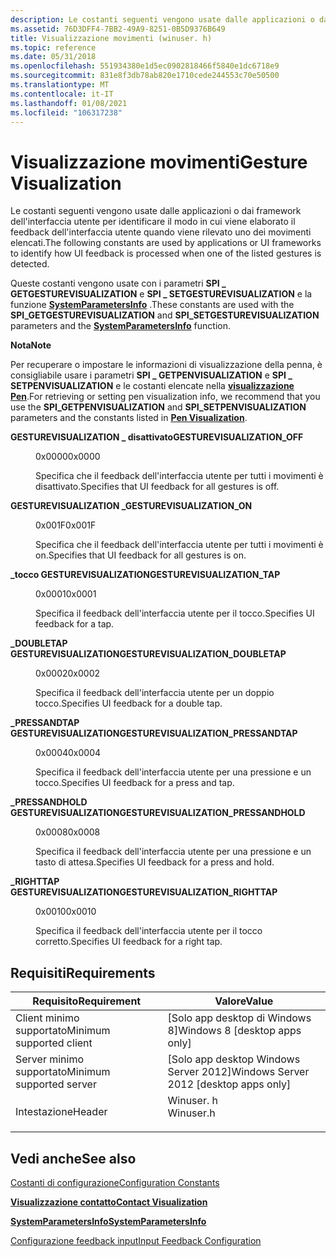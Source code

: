 ```yaml
---
description: Le costanti seguenti vengono usate dalle applicazioni o dai framework dell'interfaccia utente per identificare il modo in cui viene elaborato il feedback dell'interfaccia utente quando viene rilevato uno dei movimenti elencati.
ms.assetid: 76D3DFF4-7BB2-49A9-8251-0B5D9376B649
title: Visualizzazione movimenti (winuser. h)
ms.topic: reference
ms.date: 05/31/2018
ms.openlocfilehash: 551934380e1d5ec0902818466f5840e1dc6718e9
ms.sourcegitcommit: 831e8f3db78ab820e1710cede244553c70e50500
ms.translationtype: MT
ms.contentlocale: it-IT
ms.lasthandoff: 01/08/2021
ms.locfileid: "106317238"
---
```

# <a name="gesture-visualization"></a><span data-ttu-id="b1cea-103">Visualizzazione movimenti</span><span class="sxs-lookup"><span data-stu-id="b1cea-103">Gesture Visualization</span></span>

<span data-ttu-id="b1cea-104">Le costanti seguenti vengono usate dalle applicazioni o dai framework dell'interfaccia utente per identificare il modo in cui viene elaborato il feedback dell'interfaccia utente quando viene rilevato uno dei movimenti elencati.</span><span class="sxs-lookup"><span data-stu-id="b1cea-104">The following constants are used by applications or UI frameworks to identify how UI feedback is processed when one of the listed gestures is detected.</span></span>

<span data-ttu-id="b1cea-105">Queste costanti vengono usate con i parametri **SPI \_ GETGESTUREVISUALIZATION** e **SPI \_ SETGESTUREVISUALIZATION** e la funzione [**SystemParametersInfo**](/windows/win32/api/winuser/nf-winuser-systemparametersinfoa) .</span><span class="sxs-lookup"><span data-stu-id="b1cea-105">These constants are used with the **SPI\_GETGESTUREVISUALIZATION** and **SPI\_SETGESTUREVISUALIZATION** parameters and the [**SystemParametersInfo**](/windows/win32/api/winuser/nf-winuser-systemparametersinfoa) function.</span></span>

<span data-ttu-id="b1cea-106">**Nota**</span><span class="sxs-lookup"><span data-stu-id="b1cea-106">**Note**</span></span>  

<span data-ttu-id="b1cea-107">Per recuperare o impostare le informazioni di visualizzazione della penna, è consigliabile usare i parametri **SPI \_ GETPENVISUALIZATION** e **SPI \_ SETPENVISUALIZATION** e le costanti elencate nella [**visualizzazione Pen**](pen-visualization.md).</span><span class="sxs-lookup"><span data-stu-id="b1cea-107">For retrieving or setting pen visualization info, we recommend that you use the **SPI\_GETPENVISUALIZATION** and **SPI\_SETPENVISUALIZATION** parameters and the constants listed in [**Pen Visualization**](pen-visualization.md).</span></span>

<dl> <dt>

<span data-ttu-id="b1cea-108"><span id="GESTUREVISUALIZATION_OFF"></span><span id="gesturevisualization_off"></span>**GESTUREVISUALIZATION \_ disattivato**</span><span class="sxs-lookup"><span data-stu-id="b1cea-108"><span id="GESTUREVISUALIZATION_OFF"></span><span id="gesturevisualization_off"></span>**GESTUREVISUALIZATION\_OFF**</span></span>
</dt> <dd> <dl> <dt>

<span data-ttu-id="b1cea-109">0x0000</span><span class="sxs-lookup"><span data-stu-id="b1cea-109">0x0000</span></span>
</dt> <dt>



<span data-ttu-id="b1cea-110">Specifica che il feedback dell'interfaccia utente per tutti i movimenti è disattivato.</span><span class="sxs-lookup"><span data-stu-id="b1cea-110">Specifies that UI feedback for all gestures is off.</span></span>


</dt> </dl> </dd> <dt>

<span data-ttu-id="b1cea-111"><span id="GESTUREVISUALIZATION_ON"></span><span id="gesturevisualization_on"></span>**GESTUREVISUALIZATION \_**</span><span class="sxs-lookup"><span data-stu-id="b1cea-111"><span id="GESTUREVISUALIZATION_ON"></span><span id="gesturevisualization_on"></span>**GESTUREVISUALIZATION\_ON**</span></span>
</dt> <dd> <dl> <dt>

<span data-ttu-id="b1cea-112">0x001F</span><span class="sxs-lookup"><span data-stu-id="b1cea-112">0x001F</span></span>
</dt> <dt>



<span data-ttu-id="b1cea-113">Specifica che il feedback dell'interfaccia utente per tutti i movimenti è on.</span><span class="sxs-lookup"><span data-stu-id="b1cea-113">Specifies that UI feedback for all gestures is on.</span></span>


</dt> </dl> </dd> <dt>

<span data-ttu-id="b1cea-114"><span id="GESTUREVISUALIZATION_TAP"></span><span id="gesturevisualization_tap"></span>**\_tocco GESTUREVISUALIZATION**</span><span class="sxs-lookup"><span data-stu-id="b1cea-114"><span id="GESTUREVISUALIZATION_TAP"></span><span id="gesturevisualization_tap"></span>**GESTUREVISUALIZATION\_TAP**</span></span>
</dt> <dd> <dl> <dt>

<span data-ttu-id="b1cea-115">0x0001</span><span class="sxs-lookup"><span data-stu-id="b1cea-115">0x0001</span></span>
</dt> <dt>



<span data-ttu-id="b1cea-116">Specifica il feedback dell'interfaccia utente per il tocco.</span><span class="sxs-lookup"><span data-stu-id="b1cea-116">Specifies UI feedback for a tap.</span></span>


</dt> </dl> </dd> <dt>

<span data-ttu-id="b1cea-117"><span id="GESTUREVISUALIZATION_DOUBLETAP"></span><span id="gesturevisualization_doubletap"></span>**\_DOUBLETAP GESTUREVISUALIZATION**</span><span class="sxs-lookup"><span data-stu-id="b1cea-117"><span id="GESTUREVISUALIZATION_DOUBLETAP"></span><span id="gesturevisualization_doubletap"></span>**GESTUREVISUALIZATION\_DOUBLETAP**</span></span>
</dt> <dd> <dl> <dt>

<span data-ttu-id="b1cea-118">0x0002</span><span class="sxs-lookup"><span data-stu-id="b1cea-118">0x0002</span></span>
</dt> <dt>



<span data-ttu-id="b1cea-119">Specifica il feedback dell'interfaccia utente per un doppio tocco.</span><span class="sxs-lookup"><span data-stu-id="b1cea-119">Specifies UI feedback for a double tap.</span></span>


</dt> </dl> </dd> <dt>

<span data-ttu-id="b1cea-120"><span id="GESTUREVISUALIZATION_PRESSANDTAP"></span><span id="gesturevisualization_pressandtap"></span>**\_PRESSANDTAP GESTUREVISUALIZATION**</span><span class="sxs-lookup"><span data-stu-id="b1cea-120"><span id="GESTUREVISUALIZATION_PRESSANDTAP"></span><span id="gesturevisualization_pressandtap"></span>**GESTUREVISUALIZATION\_PRESSANDTAP**</span></span>
</dt> <dd> <dl> <dt>

<span data-ttu-id="b1cea-121">0x0004</span><span class="sxs-lookup"><span data-stu-id="b1cea-121">0x0004</span></span>
</dt> <dt>



<span data-ttu-id="b1cea-122">Specifica il feedback dell'interfaccia utente per una pressione e un tocco.</span><span class="sxs-lookup"><span data-stu-id="b1cea-122">Specifies UI feedback for a press and tap.</span></span>


</dt> </dl> </dd> <dt>

<span data-ttu-id="b1cea-123"><span id="GESTUREVISUALIZATION_PRESSANDHOLD"></span><span id="gesturevisualization_pressandhold"></span>**\_PRESSANDHOLD GESTUREVISUALIZATION**</span><span class="sxs-lookup"><span data-stu-id="b1cea-123"><span id="GESTUREVISUALIZATION_PRESSANDHOLD"></span><span id="gesturevisualization_pressandhold"></span>**GESTUREVISUALIZATION\_PRESSANDHOLD**</span></span>
</dt> <dd> <dl> <dt>

<span data-ttu-id="b1cea-124">0x0008</span><span class="sxs-lookup"><span data-stu-id="b1cea-124">0x0008</span></span>
</dt> <dt>



<span data-ttu-id="b1cea-125">Specifica il feedback dell'interfaccia utente per una pressione e un tasto di attesa.</span><span class="sxs-lookup"><span data-stu-id="b1cea-125">Specifies UI feedback for a press and hold.</span></span>


</dt> </dl> </dd> <dt>

<span data-ttu-id="b1cea-126"><span id="GESTUREVISUALIZATION_RIGHTTAP"></span><span id="gesturevisualization_righttap"></span>**\_RIGHTTAP GESTUREVISUALIZATION**</span><span class="sxs-lookup"><span data-stu-id="b1cea-126"><span id="GESTUREVISUALIZATION_RIGHTTAP"></span><span id="gesturevisualization_righttap"></span>**GESTUREVISUALIZATION\_RIGHTTAP**</span></span>
</dt> <dd> <dl> <dt>

<span data-ttu-id="b1cea-127">0x0010</span><span class="sxs-lookup"><span data-stu-id="b1cea-127">0x0010</span></span>
</dt> <dt>



<span data-ttu-id="b1cea-128">Specifica il feedback dell'interfaccia utente per il tocco corretto.</span><span class="sxs-lookup"><span data-stu-id="b1cea-128">Specifies UI feedback for a right tap.</span></span>


</dt> </dl> </dd> </dl>

## <a name="requirements"></a><span data-ttu-id="b1cea-129">Requisiti</span><span class="sxs-lookup"><span data-stu-id="b1cea-129">Requirements</span></span>



| <span data-ttu-id="b1cea-130">Requisito</span><span class="sxs-lookup"><span data-stu-id="b1cea-130">Requirement</span></span> | <span data-ttu-id="b1cea-131">Valore</span><span class="sxs-lookup"><span data-stu-id="b1cea-131">Value</span></span> |
|-------------------------------------|--------------------------------------------------------------------------------------|
| <span data-ttu-id="b1cea-132">Client minimo supportato</span><span class="sxs-lookup"><span data-stu-id="b1cea-132">Minimum supported client</span></span><br/> | <span data-ttu-id="b1cea-133">\[Solo app desktop di Windows 8\]</span><span class="sxs-lookup"><span data-stu-id="b1cea-133">Windows 8 \[desktop apps only\]</span></span><br/>                                           |
| <span data-ttu-id="b1cea-134">Server minimo supportato</span><span class="sxs-lookup"><span data-stu-id="b1cea-134">Minimum supported server</span></span><br/> | <span data-ttu-id="b1cea-135">\[Solo app desktop Windows Server 2012\]</span><span class="sxs-lookup"><span data-stu-id="b1cea-135">Windows Server 2012 \[desktop apps only\]</span></span><br/>                                 |
| <span data-ttu-id="b1cea-136">Intestazione</span><span class="sxs-lookup"><span data-stu-id="b1cea-136">Header</span></span><br/>                   | <dl> <span data-ttu-id="b1cea-137"><dt>Winuser. h</dt></span><span class="sxs-lookup"><span data-stu-id="b1cea-137"><dt>Winuser.h</dt></span></span> </dl> |



## <a name="see-also"></a><span data-ttu-id="b1cea-138">Vedi anche</span><span class="sxs-lookup"><span data-stu-id="b1cea-138">See also</span></span>

<dl> <dt>

[<span data-ttu-id="b1cea-139">Costanti di configurazione</span><span class="sxs-lookup"><span data-stu-id="b1cea-139">Configuration Constants</span></span>](configuration-constants.md)
</dt> <dt>

[<span data-ttu-id="b1cea-140">**Visualizzazione contatto**</span><span class="sxs-lookup"><span data-stu-id="b1cea-140">**Contact Visualization**</span></span>](contact-visualization.md)
</dt> <dt>

[<span data-ttu-id="b1cea-141">**SystemParametersInfo**</span><span class="sxs-lookup"><span data-stu-id="b1cea-141">**SystemParametersInfo**</span></span>](/windows/win32/api/winuser/nf-winuser-systemparametersinfoa)
</dt> <dt>

[<span data-ttu-id="b1cea-142">Configurazione feedback input</span><span class="sxs-lookup"><span data-stu-id="b1cea-142">Input Feedback Configuration</span></span>](/previous-versions/windows/desktop/input_feedback/input-feedback-configuration-portal)
</dt> </dl>

 

